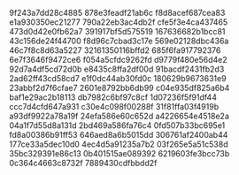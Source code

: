 9f243a7dd28c4885
878e3feadf21ab6c
f8d8acef687cea83
e1a930350ec21277
790a22eb3ac4db2f
cfe5f3e4ca437465
473d0d42e0fb62a7
391917bf5d575519
167636682b1bcc81
43c156de24f44700
f8d96c7cbad3c17e
569e02128dbc436a
46c7f8c8d63a5227
32161350116bffd2
685f6fa917792376
6e7f3646f9472ce6
f054a5cfdc9262fd
d9779f480e56d4e2
92d7a4df5cd72d0b
e8435c8ffa2df00d
91bacdf2431fb2d3
2ad62ff43cd58cd7
e1f0dc44ab30fd0c
180629b9673631e9
23abbf2d7f6cfae7
2601e8792bb6db99
c04e935df825a6b4
baf1e29ac2b18113
db7982c6bf97c8cf
1d07236f5f91df44
ccc7d4cfd647a931
c30e4c098f00288f
31f81ffa03f4919b
a93df9922a78a19f
24efa586e60c652d
a4226654e4518e2a
04a1f7d55d8a131d
2bd469a586fa76c4
0fd507b33bc695e1
fd8a00386b91ff53
646aed8a6b5015dd
306761af2400ab44
177ce33a5dec10d0
4ec4d5a91235a7b2
03f265e5a51c538d
35bc329391e86c13
0b401515ae089392
6219603fe3bcc73b
0c364c4663c8732f
7889430cdfbbdd2f
